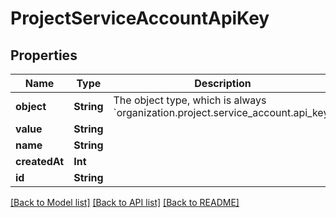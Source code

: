 # ProjectServiceAccountApiKey

## Properties
Name | Type | Description | Notes
------------ | ------------- | ------------- | -------------
**object** | **String** | The object type, which is always &#x60;organization.project.service_account.api_key&#x60; | 
**value** | **String** |  | 
**name** | **String** |  | 
**createdAt** | **Int** |  | 
**id** | **String** |  | 

[[Back to Model list]](../README.md#documentation-for-models) [[Back to API list]](../README.md#documentation-for-api-endpoints) [[Back to README]](../README.md)


